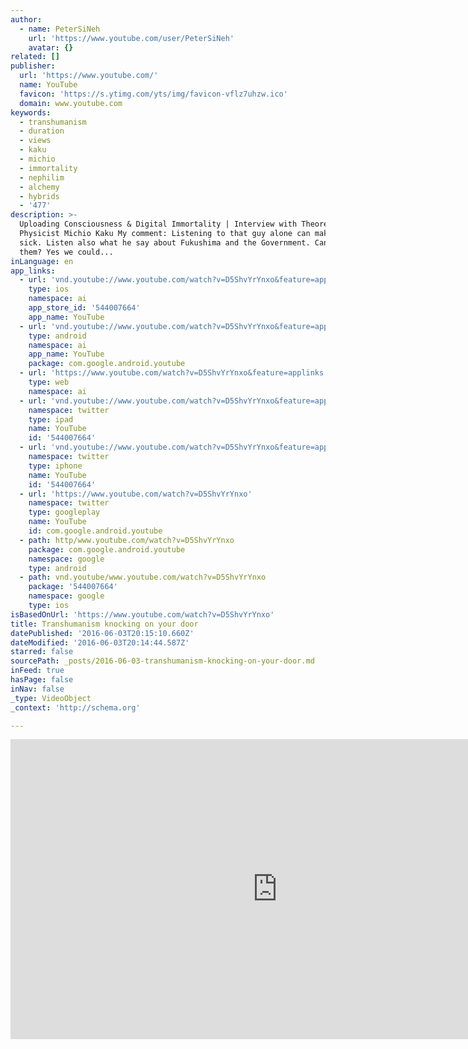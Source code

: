 ```yaml
---
author:
  - name: PeterSiNeh
    url: 'https://www.youtube.com/user/PeterSiNeh'
    avatar: {}
related: []
publisher:
  url: 'https://www.youtube.com/'
  name: YouTube
  favicon: 'https://s.ytimg.com/yts/img/favicon-vflz7uhzw.ico'
  domain: www.youtube.com
keywords:
  - transhumanism
  - duration
  - views
  - kaku
  - michio
  - immortality
  - nephilim
  - alchemy
  - hybrids
  - '477'
description: >-
  Uploading Consciousness & Digital Immortality | Interview with Theoretical
  Physicist Michio Kaku My comment: Listening to that guy alone can make you
  sick. Listen also what he say about Fukushima and the Government. Can we stop
  them? Yes we could...
inLanguage: en
app_links:
  - url: 'vnd.youtube://www.youtube.com/watch?v=D5ShvYrYnxo&feature=applinks'
    type: ios
    namespace: ai
    app_store_id: '544007664'
    app_name: YouTube
  - url: 'vnd.youtube://www.youtube.com/watch?v=D5ShvYrYnxo&feature=applinks'
    type: android
    namespace: ai
    app_name: YouTube
    package: com.google.android.youtube
  - url: 'https://www.youtube.com/watch?v=D5ShvYrYnxo&feature=applinks'
    type: web
    namespace: ai
  - url: 'vnd.youtube://www.youtube.com/watch?v=D5ShvYrYnxo&feature=applinks'
    namespace: twitter
    type: ipad
    name: YouTube
    id: '544007664'
  - url: 'vnd.youtube://www.youtube.com/watch?v=D5ShvYrYnxo&feature=applinks'
    namespace: twitter
    type: iphone
    name: YouTube
    id: '544007664'
  - url: 'https://www.youtube.com/watch?v=D5ShvYrYnxo'
    namespace: twitter
    type: googleplay
    name: YouTube
    id: com.google.android.youtube
  - path: http/www.youtube.com/watch?v=D5ShvYrYnxo
    package: com.google.android.youtube
    namespace: google
    type: android
  - path: vnd.youtube/www.youtube.com/watch?v=D5ShvYrYnxo
    package: '544007664'
    namespace: google
    type: ios
isBasedOnUrl: 'https://www.youtube.com/watch?v=D5ShvYrYnxo'
title: Transhumanism knocking on your door
datePublished: '2016-06-03T20:15:10.660Z'
dateModified: '2016-06-03T20:14:44.587Z'
starred: false
sourcePath: _posts/2016-06-03-transhumanism-knocking-on-your-door.md
inFeed: true
hasPage: false
inNav: false
_type: VideoObject
_context: 'http://schema.org'

---
```

<iframe src="https://cdn.embedly.com/widgets/media.html?src=https%3A%2F%2Fwww.youtube.com%2Fembed%2FD5ShvYrYnxo%3Ffeature%3Doembed&amp;url=http%3A%2F%2Fwww.youtube.com%2Fwatch%3Fv%3DD5ShvYrYnxo&amp;image=https%3A%2F%2Fi.ytimg.com%2Fvi%2FD5ShvYrYnxo%2Fhqdefault.jpg&amp;key=b7d04c9b404c499eba89ee7072e1c4f7&amp;type=text%2Fhtml&amp;schema=youtube" width="854" height="480" scrolling="no" frameborder="0" allowfullscreen="" style=""></iframe>
